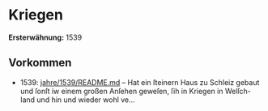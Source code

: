# Kriegen

**Ersterwähnung:** 1539

## Vorkommen
- 1539: [jahre/1539/README.md](../jahre/1539/README.md) – Hat ein ſteinern Haus zu Schleiz gebaut und ſonſt iw
einem großen Anſehen geweſen, ſih in Kriegen in Welſch-
land und hin und wieder wohl ve...
